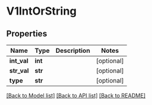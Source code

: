 # V1IntOrString

## Properties
Name | Type | Description | Notes
------------ | ------------- | ------------- | -------------
**int_val** | **int** |  | [optional] 
**str_val** | **str** |  | [optional] 
**type** | **str** |  | [optional] 

[[Back to Model list]](../README.md#documentation-for-models) [[Back to API list]](../README.md#documentation-for-api-endpoints) [[Back to README]](../README.md)


